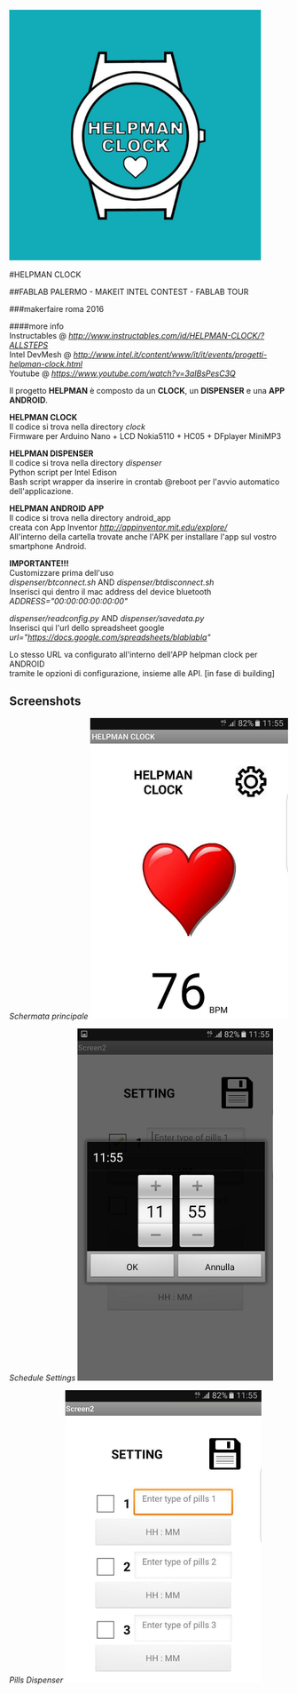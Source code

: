![LOGO](img/logo.jpg "Helpman Clock")

#HELPMAN CLOCK

##FABLAB PALERMO - MAKEIT INTEL CONTEST - FABLAB TOUR

###makerfaire roma 2016

####more info  
Instructables @ _http://www.instructables.com/id/HELPMAN-CLOCK/?ALLSTEPS_  
Intel DevMesh @ _http://www.intel.it/content/www/it/it/events/progetti-helpman-clock.html_  
Youtube @ _https://www.youtube.com/watch?v=3aIBsPesC3Q_

Il progetto **HELPMAN** è composto da un **CLOCK**, un **DISPENSER** e una **APP ANDROID**.

**HELPMAN CLOCK**  
Il codice si trova nella directory _clock_  
Firmware per Arduino Nano + LCD Nokia5110 + HC05 + DFplayer MiniMP3


**HELPMAN DISPENSER**  
Il codice si trova nella directory _dispenser_  
Python script per Intel Edison  
Bash script wrapper da inserire in crontab @reboot per l'avvio automatico dell'applicazione.  


**HELPMAN ANDROID APP**  
Il codice si trova nella directory android_app  
creata con App Inventor _http://appinventor.mit.edu/explore/_  
All'interno della cartella trovate anche l'APK per installare l'app sul vostro smartphone Android.



**IMPORTANTE!!!**  
Customizzare prima dell'uso  
_dispenser/btconnect.sh_ AND _dispenser/btdisconnect.sh_  
Inserisci qui dentro il mac address del device bluetooth  
*ADDRESS="00:00:00:00:00:00"*


_dispenser/readconfig.py_ AND _dispenser/savedata.py_  
Inserisci qui l'url dello spreadsheet google  
*url="https://docs.google.com/spreadsheets/blablabla"*


Lo stesso URL va configurato all'interno dell'APP helpman clock per ANDROID  
tramite le opzioni di configurazione, insieme alle API. [in fase di building]  


## Screenshots

_Schermata principale_
![MAIN](img/app1.jpg "Main")

_Schedule Settings_
![SCHEDULE](img/app2.jpg "Scheduling")

_Pills Dispenser_
![PILLS](img/app3.jpg "Pills")
